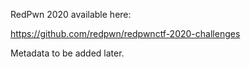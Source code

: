 RedPwn 2020 available here:

https://github.com/redpwn/redpwnctf-2020-challenges

Metadata to be added later.
